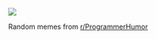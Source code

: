 ![](https://preview.redd.it/aey6an4vvjvd1.png?width=320&crop=smart&auto=webp&s=c3c79b01af5f16ab6063fa50b6f7b25df1ad48f7)

 Random memes from [r/ProgrammerHumor](https://www.reddit.com/r/ProgrammerHumor/)
